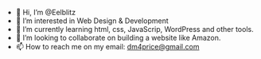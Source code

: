 - 👋 Hi, I’m @Eelblitz
- 👀 I’m interested in Web Design & Development 
- 🌱 I’m currently learning html, css, JavaScrip, WordPress and other tools.
- 💞️ I’m looking to collaborate on building a website like Amazon.
- 📫 How to reach me on my email: dm4price@gmail.com

<!---
Eelblitz/Eelblitz is a ✨ special ✨ repository because its `README.md` (this file) appears on your GitHub profile.
You can click the Preview link to take a look at your changes.
--->
